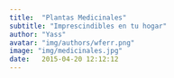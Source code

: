 ```yaml
---
title:  "Plantas Medicinales"
subtitle: "Imprescindibles en tu hogar"
author: "Yass"
avatar: "img/authors/wferr.png"
image: "img/medicinales.jpg"
date:   2015-04-20 12:12:12
---
```


### 
